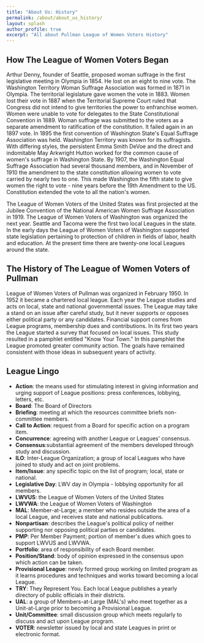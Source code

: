 ```yaml
---
title: "About Us: History"
permalink: /about/about_us_history/
layout: splash
author_profile: true
excerpt: "All about Pullman League of Women Voters History"
---
```


## How The League of Women Voters Began

Arthur Denny, founder of Seattle, proposed woman suffrage in the first legislative meeting in Olympia in 1854. He lost on an eight to nine vote. The Washington Territory Woman Suffrage Association was formed in 1871 in Olympia. The territorial legislature gave women the vote in 1883. Women lost their vote in 1887 when the Territorial Supreme Court ruled that Congress did not intend to give territories the power to enfranchise women.
Women were unable to vote for delegates to the State Constitutional Convention in 1889. Woman suffrage was submitted to the voters as a separate amendment to ratification of the constitution. It failed again in an 1897 vote.
In 1895 the first convention of Washington State's Equal Suffrage Association was held. Washington Territory was known for its suffragists. With differing styles, the persistent Emma Smith DeVoe and the direct and indomitable May Arkwright Hutton worked for the common cause of women's suffrage in Washington State. By 1907, the Washington Equal Suffrage Association had several thousand members, and in November of 1910 the amendment to the state constitution allowing women to vote carried by nearly two to one. This made Washington the fifth state to give women the right to vote - nine years before the 19th Amendment to the US. Constitution extended the vote to all the nation's women.

The League of Women Voters of the United States was first projected at the Jubilee Convention of the National American Women Suffrage Association in 1919. The League of Women Voters of Washington was organized the next year. Seattle and Tacoma were the first two local Leagues in the state. In the early days the League of Women Voters of Washington supported state legislation pertaining to protection of children in fields of labor, health and education. At the present time there are twenty-one local Leagues around the state.



## The History of The League of Women Voters of Pullman

League of Women Voters of Pullman was organized in February 1950. In 1952 it became a chartered local league. Each year the League studies and acts on local, state and national governmental issues. The League may take a stand on an issue after careful study, but it never supports or opposes either political party or any candidates. Financial support comes from League programs, membership dues and contributions. In its first two years the League started a survey that focused on local issues. This study resulted in a pamphlet entitled "Know Your Town." In this pamphlet the League promoted greater community action. The goals have remained consistent with those ideas in subsequent years of activity.

## League Lingo

* **Action**: the means used for stimulating interest in giving information and urging support of League positions: press conferences, lobbying, letters, etc.
* **Board**: The Board of Directors
* **Briefing**: meeting at which the resources committee briefs non-committee members.
* **Call to Action**: request from a Board for specific action on a program item.
* **Concurrence**: agreeing with another League or Leagues' consensus.
* **Consensus**:substantial agreement of the members developed through study and discussion.
* **ILO**: Inter-League Organization; a group of local Leagues who have joined to study and act on joint problems.
* **Item/Issue**: any specific topic on the list of program; local, state or national.
* **Legislative Day**: LWV day in Olympia - lobbying opportunity for all members.
* **LWVUS**: the League of Women Voters of the United States
* **LWVWA**: the League of Women Voters of Washington
* **MAL**: Member-at-Large; a member who resides outside the area of a local League, and receives state and national publications.
* **Nonpartisan**: describes the League's political policy of neither supporting nor opposing political parties or candidates.
* **PMP**: Per Member Payment; portion of member's dues which goes to support LWVUS and LWVWA.
* **Portfolio**: area of responsibility of each Board member.
* **Position/Stand**: body of opinion expressed in the consensus upon which action can be taken.
* **Provisional League**: newly formed group working on limited program as it learns procedures and techniques and works toward becoming a local League.
* **TRY**: They Represent You. Each local League publishes a yearly directory of public officials in their districts.
* **UAL**: a group of Members-at-Large (MAL's) who meet together as a Unit-at-Large prior to becoming a Provisional League.
* **Unit/Committee**: small discussion group which meets regularly to discuss and act upon League program.
* **VOTER**: newsletter issued by local and state Leagues in print or electronic format.
